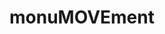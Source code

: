 ---
pid: MP45
title: monuMOVEment
location_transcription: A prominent place in W. Philly
zipcode: '19107'
outside_phl: 
neighborhood: Washington Square West,Avenue of The Arts,Midtown Village,Chinatown
age: '65'
age_range: 60-69
instagram: 
image_file_name: MP_45.jpg
proposal_transcription: A meaningful monument about the MOVE debacle that took place
  in 1985 - attempting to show more than one side of the conflict. Like the holocaust
  in Germany, Philadelphians need to own what happened on Osage Ave; Police, Firefighters,
  City Govt and the People. It could be a conversation starter + guide for conflict
  resolution.
topic: Education,History,MOVE,Philadelphia,Social Justice,Violence
topic_summary: 0, 0, 0, 0, 0, 0
type: Historical Marker,Memorial,Image
keywords_other: conflict
credit: 
image_labels: 
twitter: 
facebook: 
permalink: "/monuments/mp45/"
layout: item-page
---